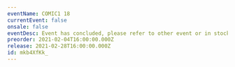 ```yaml
---
eventName: COMIC1 18
currentEvent: false
onsale: false
eventDesc: Event has concluded, please refer to other event or in stock items
preorder: 2021-02-04T16:00:00.000Z
release: 2021-02-28T16:00:00.000Z
id: mkb4XfKk_
---
```

